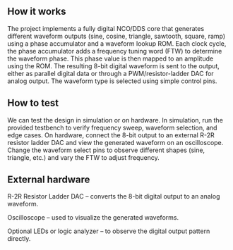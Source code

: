 <!---

This file is used to generate your project datasheet. Please fill in the information below and delete any unused
sections.

You can also include images in this folder and reference them in the markdown. Each image must be less than
512 kb in size, and the combined size of all images must be less than 1 MB.
-->

## How it works

The project implements a fully digital NCO/DDS core that generates different waveform outputs (sine, cosine, triangle, sawtooth, square, ramp) using a phase accumulator and a waveform lookup ROM.
Each clock cycle, the phase accumulator adds a frequency tuning word (FTW) to determine the waveform phase. This phase value is then mapped to an amplitude using the ROM. The resulting 8-bit digital waveform is sent to the output, either as parallel digital data or through a PWM/resistor-ladder DAC for analog output. The waveform type is selected using simple control pins.

## How to test
We can test the design in simulation or on hardware.
In simulation, run the provided testbench to verify frequency sweep, waveform selection, and edge cases.
On hardware, connect the 8-bit output to an external R-2R resistor ladder DAC and view the generated waveform on an oscilloscope. Change the waveform select pins to observe different shapes (sine, triangle, etc.) and vary the FTW to adjust frequency.

## External hardware

R-2R Resistor Ladder DAC – converts the 8-bit digital output to an analog waveform.

Oscilloscope – used to visualize the generated waveforms.

Optional LEDs or logic analyzer – to observe the digital output pattern directly.
